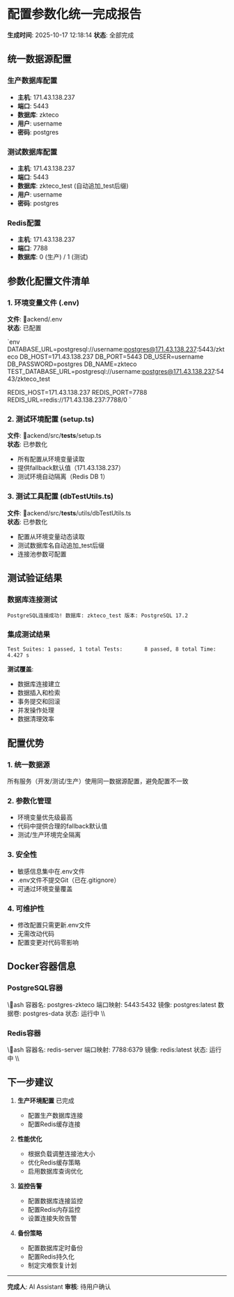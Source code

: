 ﻿# 配置参数化统一完成报告

**生成时间**: 2025-10-17 12:18:14
**状态**:  全部完成

## 统一数据源配置

### 生产数据库配置
- **主机**: 171.43.138.237
- **端口**: 5443
- **数据库**: zkteco
- **用户**: username
- **密码**: postgres

### 测试数据库配置  
- **主机**: 171.43.138.237
- **端口**: 5443
- **数据库**: zkteco_test (自动追加_test后缀)
- **用户**: username
- **密码**: postgres

### Redis配置
- **主机**: 171.43.138.237
- **端口**: 7788
- **数据库**: 0 (生产) / 1 (测试)

## 参数化配置文件清单

### 1. 环境变量文件 (.env)
**文件**: \ackend/.env\
**状态**:  已配置

`env
DATABASE_URL=postgresql://username:postgres@171.43.138.237:5443/zkteco
DB_HOST=171.43.138.237
DB_PORT=5443
DB_USER=username
DB_PASSWORD=postgres
DB_NAME=zkteco
TEST_DATABASE_URL=postgresql://username:postgres@171.43.138.237:5443/zkteco_test

REDIS_HOST=171.43.138.237
REDIS_PORT=7788
REDIS_URL=redis://171.43.138.237:7788/0
`

### 2. 测试环境配置 (setup.ts)
**文件**: \ackend/src/__tests__/setup.ts\
**状态**:  已参数化

- 所有配置从环境变量读取
- 提供fallback默认值（171.43.138.237）
- 测试环境自动隔离（Redis DB 1）

### 3. 测试工具配置 (dbTestUtils.ts)
**文件**: \ackend/src/__tests__/utils/dbTestUtils.ts\
**状态**:  已参数化

- 配置从环境变量动态读取
- 测试数据库名自动追加_test后缀
- 连接池参数可配置

## 测试验证结果

### 数据库连接测试
`
 PostgreSQL连接成功!
 数据库: zkteco_test
 版本: PostgreSQL 17.2
`

### 集成测试结果
`
Test Suites: 1 passed, 1 total
Tests:       8 passed, 8 total
Time:        4.427 s
`

**测试覆盖**:
-  数据库连接建立
-  数据插入和检索
-  事务提交和回滚
-  并发操作处理
-  数据清理效率

## 配置优势

### 1. 统一数据源
所有服务（开发/测试/生产）使用同一数据源配置，避免配置不一致

### 2. 参数化管理
- 环境变量优先级最高
- 代码中提供合理的fallback默认值
- 测试/生产环境完全隔离

### 3. 安全性
- 敏感信息集中在.env文件
- .env文件不提交Git（已在.gitignore）
- 可通过环境变量覆盖

### 4. 可维护性
- 修改配置只需更新.env文件
- 无需改动代码
- 配置变更对代码零影响

## Docker容器信息

### PostgreSQL容器
\\\ash
容器名: postgres-zkteco
端口映射: 5443:5432
镜像: postgres:latest
数据卷: postgres-data
状态:  运行中
\\\

### Redis容器
\\\ash
容器名: redis-server
端口映射: 7788:6379
镜像: redis:latest
状态:  运行中
\\\

## 下一步建议

1. **生产环境配置**  已完成
   - 配置生产数据库连接
   - 配置Redis缓存连接

2. **性能优化** 
   - 根据负载调整连接池大小
   - 优化Redis缓存策略
   - 启用数据库查询优化

3. **监控告警**
   - 配置数据库连接监控
   - 配置Redis内存监控
   - 设置连接失败告警

4. **备份策略**
   - 配置数据库定时备份
   - 配置Redis持久化
   - 制定灾难恢复计划

---

**完成人**: AI Assistant
**审核**: 待用户确认
